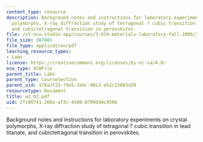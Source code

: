 ```yaml
---
content_type: resource
description: Background notes and instructions for laboratory experiments on crystal
  polymorphs, X-ray diffraction study of tetragonal ? cubic transition in lead titanate,
  and cubictetragonal transition in perovskites.
file: /ol-ocw-studio-app/courses/3-014-materials-laboratory-fall-2006/2fc80741260aaf3c45080709dd4c9566_w2_b2.pdf
file_size: 367601
file_type: application/pdf
learning_resource_types:
- Labs
license: https://creativecommons.org/licenses/by-nc-sa/4.0/
ocw_type: OCWFile
parent_title: Labs
parent_type: CourseSection
parent_uid: 178a3f23-79e5-2e6c-90c3-e52c15603a59
resourcetype: Document
title: w2_b2.pdf
uid: 2fc80741-260a-af3c-4508-0709dd4c9566
---
```

Background notes and instructions for laboratory experiments on crystal polymorphs, X-ray diffraction study of tetragonal ? cubic transition in lead titanate, and cubictetragonal transition in perovskites.